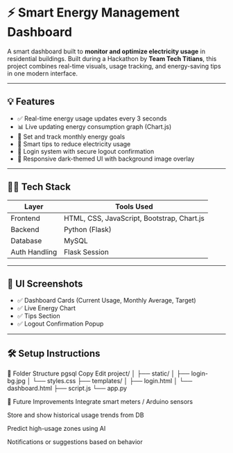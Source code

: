 # ⚡ Smart Energy Management Dashboard

A smart dashboard built to **monitor and optimize electricity usage** in residential buildings. Built during a Hackathon by **Team Tech Titians**, this project combines real-time visuals, usage tracking, and energy-saving tips in one modern interface.

---

## 💡 Features

- ✅ Real-time energy usage updates every 3 seconds
- 📊 Live updating energy consumption graph (Chart.js)
- 🎯 Set and track monthly energy goals
- 🌱 Smart tips to reduce electricity usage
- 🔐 Login system with secure logout confirmation
- 🎨 Responsive dark-themed UI with background image overlay

---

## 🧑‍💻 Tech Stack

| Layer         | Tools Used                               |
|---------------|-------------------------------------------|
| Frontend      | HTML, CSS, JavaScript, Bootstrap, Chart.js |
| Backend       | Python (Flask)                            |
| Database      | MySQL                                     |
| Auth Handling | Flask Session                             |

---

## 📸 UI Screenshots

- ✅ Dashboard Cards (Current Usage, Monthly Average, Target)
- ✅ Live Energy Chart
- ✅ Tips Section
- ✅ Logout Confirmation Popup

---

## 🛠️ Setup Instructions

📁 Folder Structure
pgsql
Copy
Edit
project/
│
├── static/
│   ├── login-bg.jpg
│   └── styles.css
├── templates/
│   ├── login.html
│   └── dashboard.html
├── script.js
└── app.py

🚀 Future Improvements
Integrate smart meters / Arduino sensors

Store and show historical usage trends from DB

Predict high-usage zones using AI

Notifications or suggestions based on behavior
